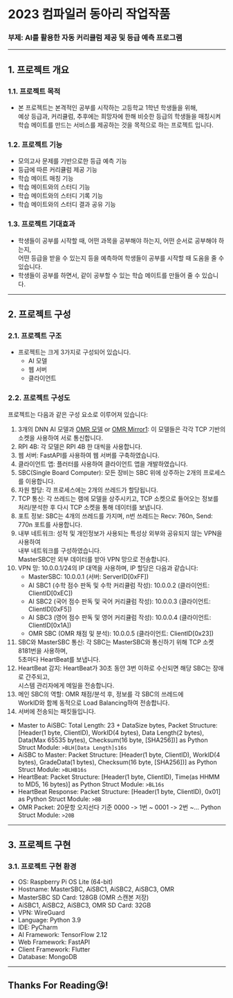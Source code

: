 # 2023 컴파일러 동아리 작업작품
### 부제: AI를 활용한 자동 커리큘럼 제공 및 등급 예측 프로그램

***
## 1. 프로젝트 개요
### 1.1. 프로젝트 목적
- 본 프로젝트는 본격적인 공부를 시작하는 고등학교 1학년 학생들을 위해,<br>예상 등급과, 커리큘럼, 추후에는 희망자에 한해 비슷한 등급의 학생들을 매칭시켜 <br>학습 메이트를 만드는 서비스를 제공하는 것을 목적으로 하는 프로젝트 입니다.
### 1.2. 프로젝트 기능
- 모의고사 문제를 기반으로한 등급 예측 기능
- 등급에 따른 커리큘럼 제공 기능
- 학습 메이트 매칭 기능
- 학습 메이트와의 스터디 기능
- 학습 메이트와의 스터디 기록 기능
- 학습 메이트와의 스터디 결과 공유 기능
### 1.3. 프로젝트 기대효과
- 학생들이 공부를 시작할 때, 어떤 과목을 공부해야 하는지, 어떤 순서로 공부해야 하는지, <br>어떤 등급을 받을 수 있는지 등을 예측하여 학생들이 공부를 시작할 때 도움을 줄 수 있습니다.
- 학생들이 공부를 하면서, 같이 공부할 수 있는 학습 메이트를 만들어 줄 수 있습니다.
***
## 2. 프로젝트 구성
### 2.1. 프로젝트 구조
- 프로젝트는 크게 3가지로 구성되어 있습니다.
  - AI 모델
  - 웹 서버
  - 클라이언트
### 2.2. 프로젝트 구성도
프로젝트는 다음과 같은 구성 요소로 이루어져 있습니다:
1. 3개의 DNN AI 모델과 [OMR 모델](https://github.com/Udayraj123/OMRChecker) or [OMR Mirror1](https://github.com/rbaron/omr): 이 모델들은 각각 TCP 기반의 소켓을 사용하여 서로 통신합니다.
2. RPI 4B: 각 모델은 RPI 4B 한 대씩을 사용합니다.
3. 웹 서버: FastAPI를 사용하여 웹 서버를 구축하였습니다.
4. 클라이언트 앱: 플러터를 사용하여 클라이언트 앱을 개발하였습니다.
5. SBC(Single Board Computer): 모든 장비는 SBC 위에 상주하는 2개의 프로세스를 이용합니다.
6. 자원 할당: 각 프로세스에는 2개의 쓰레드가 할당됩니다.
7. TCP 통신: 각 쓰레드는 램에 모델을 상주시키고, TCP 소켓으로 들어오는 정보를 처리/분석한 후 다시 TCP 소켓을 통해 데이터를 보냅니다.
8. 포트 정보: SBC는 4개의 쓰레드를 가지며, n번 쓰레드는 Recv: 760n, Send: 770n 포트를 사용합니다.
9. 내부 네트워크: 성적 및 개인정보가 사용되는 특성상 외부와 공유되지 않는 VPN을 사용하여<br>내부 네트워크를 구성하였습니다.<br>MasterSBC만 외부 데이터를 받아 VPN 망으로 전송합니다.
10. VPN 망: 10.0.0.1/24의 IP 대역을 사용하며, IP 할당은 다음과 같습니다:
    - MasterSBC: 10.0.0.1 (서버: ServerID[0xFF])
    - AI SBC1 (수학 점수 판독 및 수학 커리큘럼 작성): 10.0.0.2 (클라이언트: ClientID[0xEC])
    - AI SBC2 (국어 점수 판독 및 국어 커리큘럼 작성): 10.0.0.3 (클라이언트: ClientID[0xF5])
    - AI SBC3 (영어 점수 판독 및 영어 커리큘럼 작성): 10.0.0.4 (클라이언트: ClientID[0x1A])
    - OMR SBC (OMR 채점 및 분석): 10.0.0.5 (클라이언트: ClientID[0x23])
11. SBC와 MasterSBC 통신: 각 SBC는 MasterSBC와 통신하기 위해 TCP 소켓 8181번을 사용하며,<br>5초마다 HeartBeat를 보냅니다.
12. HeartBeat 감지: HeartBeat가 30초 동안 3번 이하로 수신되면 해당 SBC는 장애로 간주되고,<br>시스템 관리자에게 메일을 전송합니다.
13. 메인 SBC의 역할: OMR 채점/분석 후, 정보를 각 SBC의 쓰레드에<br>WorkID와 함께 동적으로 Load Balancing하여 전송합니다.
14. 서버에 전송되는 패킷들입니다.
 - Master to AiSBC: Total Length: 23 + DataSize bytes, Packet Structure: [Header(1 byte, ClientID), WorkID(4 bytes), Data Length(2 bytes), Data(Max 65535 bytes), Checksum(16 byte, [SHA256])] as Python Struct Module: `>BLH[Data Length]s16s`
 - AiSBC to Master: Packet Structure: [Header(1 byte, ClientID), WorkID(4 bytes), GradeData(1 bytes), Checksum(16 byte, [SHA256])] as Python Struct Module: `>BLHB16s`
 - HeartBeat: Packet Structure: [Header(1 byte, ClientID), Time(as HHMM to MD5, 16 bytes)] as Python Struct Module: `>BL16s`
 - HeartBeat Response: Packet Structure: [Header(1 byte, ClientID), 0x01] as Python Struct Module: `>BB`
 - OMR Packet: 20문항 오지선다 기준 0000 -> 1번 ~ 0001 -> 2번 ~... Python Struct Module: `>20B`
***
## 3. 프로젝트 구현
### 3.1. 프로젝트 구현 환경
- OS: Raspberry Pi OS Lite (64-bit)
- Hostname: MasterSBC, AiSBC1, AiSBC2, AiSBC3, OMR
- MasterSBC SD Card: 128GB (OMR 스캔본 저장)
- AiSBC1, AiSBC2, AiSBC3, OMR SD Card: 32GB
- VPN: WireGuard
- Language: Python 3.9
- IDE: PyCharm
- AI Framework: TensorFlow 2.12
- Web Framework: FastAPI
- Client Framework: Flutter
- Database: MongoDB
***
## Thanks For Reading😘!